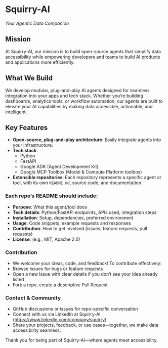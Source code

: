 # Squirry-AI  
*Your Agentic Data Companion*


##  Mission  
At Squirry-AI, our mission is to build open-source agents that simplify data accessibility while empowering developers and teams to build AI products and applications more efficiently.


##  What We Build  
We develop modular, plug-and-play AI agents designed for seamless integration into your apps and tech stack. Whether you’re building dashboards, analytics tools, or workflow automation, our agents are built to elevate your AI capabilities by making data accessible, actionable, and intelligent.


##  Key Features  
- **Open-source, plug-and-play architecture**: Easily integrate agents into your infrastructure.  
- **Tech stack**:  
  - Python  
  - FastAPI  
  - Google ADK (Agent Development Kit)  
  - Google MCP Toolbox (Model & Compute Platform toolbox)  
- **Extensible repositories**: Each repository represents a specific agent or tool, with its own `README.md`, source code, and documentation.


### Each repo’s README should include:
- **Purpose**: What this agent/tool does  
- **Tech details**: Python/FastAPI endpoints, APIs used, integration steps  
- **Installation**: Setup, dependencies, preferred environment  
- **Usage**: Code snippets, example requests and responses  
- **Contribution**: How to get involved (issues, feature requests, pull requests)  
- **License**: (e.g., MIT, Apache 2.0)

### Contribution
- We welcome your ideas, code, and feedback! To contribute effectively:
- Browse Issues for bugs or feature requests
- Open a new Issue with clear details if you don’t see your idea already listed
- Fork a repo, create a descriptive Pull Request

### Contact & Community
- GitHub discussions or issues for repo-specific conversation
- Connect with us via LinkedIn at Squirry-AI (https://www.linkedin.com/company/squirry)
- Share your projects, feedback, or use cases—together, we make data accessibility seamless.

Thank you for being part of Squirry-AI—where agents meet accessibility.

